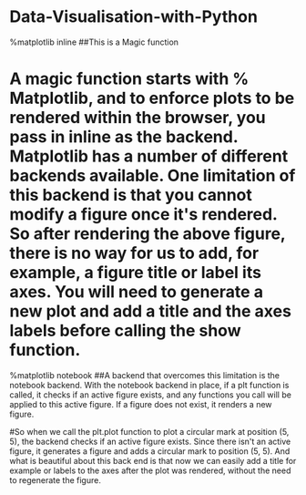 # Data-Visualisation-with-Python

%matplotlib inline  ##This is a Magic function
# A magic function starts with % Matplotlib, and to enforce plots to be rendered within the browser, you pass in inline as the backend. Matplotlib has a number of different backends available. One limitation of this backend is that you cannot modify a figure once it's rendered. So after rendering the above figure, there is no way for us to add, for example, a figure title or label its axes. You will need to generate a new plot and add a title and the axes labels before calling the show function. 


%matplotlib notebook
##A backend that overcomes this limitation is the notebook backend. With the notebook backend in place, if a plt function is called, it checks if an active figure exists, and any functions you call will be applied to this active figure. If a figure does not exist, it renders a new figure. 


#So when we call the plt.plot function to plot a circular mark at position (5, 5), the backend checks if an active figure exists. Since there isn't an active figure, it generates a figure and adds a circular mark to position (5, 5). And what is beautiful about this back end is that now we can easily add a title for example or labels to the axes after the plot was rendered, without the need to regenerate the figure.
